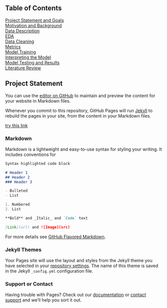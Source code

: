 ## Table of Contents
[Project Statement and Goals](https://github.com/john-daciuk/spotify/project-statement-and-goals.html) <br>
[Motivation and Background](https://github.com/john-daciuk/spotify/motivation-and-background.html) <br>
[Data Description](https://github.com/john-daciuk/spotify/data-description.html) <br>
[EDA](https://github.com/john-daciuk/spotify/eda.html) <br>
[Data Cleaning](https://github.com/john-daciuk/spotify/data-cleaning.html) <br>
[Metrics](https://github.com/john-daciuk/spotify/metrics.html) <br>
[Model Training](https://github.com/john-daciuk/spotify/model-training.html) <br>
[Interpreting the Model](https://github.com/john-daciuk/spotify/interpreting-the-model.html) <br>
[Model Testing and Results](https://github.com/john-daciuk/spotify/model-testing-and-results.html) <br>
[Literature Review](https://github.com/john-daciuk/spotify/literature-review.html) <br>


## Project Statement

You can use the [editor on GitHub](https://github.com/john-daciuk/Spotify-repo/edit/master/README.md) to maintain and preview the content for your website in Markdown files.

Whenever you commit to this repository, GitHub Pages will run [Jekyll](https://jekyllrb.com/) to rebuild the pages in your site, from the content in your Markdown files.

[try this link](https://github.com/john-daciuk/Spotify-repo/new.index.html)

### Markdown

Markdown is a lightweight and easy-to-use syntax for styling your writing. It includes conventions for

```markdown
Syntax highlighted code block

# Header 1
## Header 2
### Header 3

- Bulleted
- List

1. Numbered
2. List

**Bold** and _Italic_ and `Code` text

[Link](url) and ![Image](src)
```

For more details see [GitHub Flavored Markdown](https://guides.github.com/features/mastering-markdown/).

### Jekyll Themes

Your Pages site will use the layout and styles from the Jekyll theme you have selected in your [repository settings](https://github.com/john-daciuk/Spotify-repo/settings). The name of this theme is saved in the Jekyll `_config.yml` configuration file.

### Support or Contact

Having trouble with Pages? Check out our [documentation](https://help.github.com/categories/github-pages-basics/) or [contact support](https://github.com/contact) and we’ll help you sort it out.
